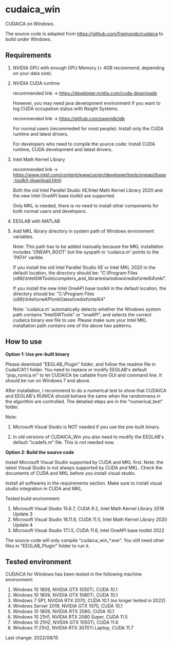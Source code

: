 # cudaica_win
CUDAICA on Windows.

The source code is adapted from <https://github.com/fraimondo/cudaica> to build under Windows.

## Requirements

1. NVIDIA GPU with enough GPU Memory (> 4GB recommend, depending on your data size).

2. NVIDIA CUDA runtime
   
   recommended link -> https://developer.nvidia.com/cuda-downloads
   
   However, you may need java development environment if you want to log CUDA occupation status with Nsight Systems.
            
      recommended link -> https://github.com/openjdk/jdk
      
   For normal users (recommeded for most people): Install only the CUDA runitme and latest drivers.
   
   For developers who need to compile the source code: Install CUDA runtime, CUDA development and latest drivers.

3. Intel Math Kernel Library
   
   recommended link ->  https://www.intel.com/content/www/us/en/developer/tools/oneapi/base-toolkit-download.html
   
   Both the old Intel Parallel Studio XE/Intel Math Kernel Library 2020 and the new Intel OneAPI base toolkit are supported.
   
   Only MKL is needed, there is no need to install other components for both normal users and developers.

4. EEGLAB with MATLAB

5. Add MKL library directory in system path of Windows environment variables. 

   Note: This path has to be added manually because the MKL installation includes 'ONEAPI_ROOT' but the syspath in 'cudaica.m' points to the 'PATH' varible.

   If you install the old Intel Parallel Studio XE or Intel MKL 2020 in the default location, the directory should be:
        “C:\Program Files (x86)\IntelSWTools\compilers_and_libraries\windows\redist\intel64\mkl”.
   
   If you install the new Intel OneAPI base toolkit in the default location, the directory should be: 
        "C:\Program Files (x86)\Intel\oneAPI\mkl\latest\redist\intel64"
   
   Note: 'cudaica.m' automatically detects whether the Windows system path contains “IntelSWTools” or “oneAPI”, and selects the correct cudaica binary exe file to use. Please make sure your Intel MKL installation path contains one of the above two patterns.


## How to use

**Option 1: Use pre-built binary**

Please download "EEGLAB_Plugin" folder, and follow the readme file in CudaICA1.1 folder. You need to replace or modify EEGLAB's default "pop_runica.m" to let CUDAICA be callable from GUI and command line. It should be run on Windows 7 and above.

After installation, I recommend to do a numerical test to show that CUDAICA and EEGLAB's RUNICA should behave the same when the randomness in the algorithm are controlled. The detailed steps are in the "numerical_test" folder.

Note: 

1. Microsoft Visual Studio is NOT needed if you use the pre-built binary. 

2. In old versions of CUDAICA_Win you also need to modify the EEGLAB's default "icadefs.m" file. This is not needed now.

**Option 2: Build the source code**

Install Microsoft Visual Studio supported by CUDA and MKL first. Note: the latest Visual Studio is not always supported by CUDA and MKL. Check the documents of CUDA and MKL before you install visual studio.

Install all softwares in the requirements section. Make sure to install visual studio integration in CUDA and MKL.

Tested build environment:
1. Microsoft Visual Studio 15.6.7,  CUDA 9.2,  Intel Math Kernel Library 2018 Update 3
2. Microsoft Visual Studio 16.11.6, CUDA 11.5, Intel Math Kernel Library 2020 Update 4
3. Microsoft Visual Studio 17.1.5,  CUDA 11.6, Intel OneAPI base toolkit 2022

The source code will only compile "cudaica_win_*.exe". You still need other files in "EEGLAB_Plugin" folder to run it.

## Tested environment

CUDAICA for Windows has been tested in the following machine environment:

1. Windows 10 1809, NVIDIA GTX 1050Ti, CUDA 10.1
2. Windows 10 1809, NVIDIA GTX 1080Ti, CUDA 10.1
3. Windows 7 SP1, NVIDIA RTX 2070, CUDA 10.1 (no longer tested in 2022)
4. Windows Server 2019, NVIDIA GTX 1070, CUDA 10.1
5. Windows 10 1809, NVIDIA RTX 2080, CUDA 10.1
6. Windows 10 21H1, NVIDIA RTX 2080 Super, CUDA 11.5
7. Windows 10 21H2, NVIDIA GTX 1050Ti, CUDA 11.6
8. Windows 11 21H2, NVIDIA RTX 3070Ti Laptop, CUDA 11.7

Last change: 2022/08/15
